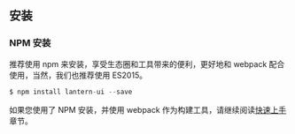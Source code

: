 ## 安装

### NPM 安装

推荐使用 npm 来安装，享受生态圈和工具带来的便利，更好地和 webpack 配合使用，当然，我们也推荐使用 ES2015。
```js
$ npm install lantern-ui --save
```

如果您使用了 NPM 安装，并使用 webpack 作为构建工具，请继续阅读[快速上手](/start)章节。
